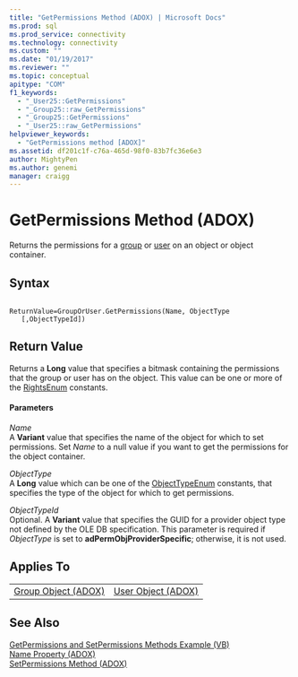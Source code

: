 ```yaml
---
title: "GetPermissions Method (ADOX) | Microsoft Docs"
ms.prod: sql
ms.prod_service: connectivity
ms.technology: connectivity
ms.custom: ""
ms.date: "01/19/2017"
ms.reviewer: ""
ms.topic: conceptual
apitype: "COM"
f1_keywords: 
  - "_User25::GetPermissions"
  - "_Group25::raw_GetPermissions"
  - "_Group25::GetPermissions"
  - "_User25::raw_GetPermissions"
helpviewer_keywords: 
  - "GetPermissions method [ADOX]"
ms.assetid: df201c1f-c76a-465d-98f0-83b7fc36e6e3
author: MightyPen
ms.author: genemi
manager: craigg
---
```

# GetPermissions Method (ADOX)
Returns the permissions for a [group](../../../ado/reference/adox-api/group-object-adox.md) or [user](../../../ado/reference/adox-api/user-object-adox.md) on an object or object container.  
  
## Syntax  
  
```  
  
ReturnValue=GroupOrUser.GetPermissions(Name, ObjectType    [,ObjectTypeId])  
```  
  
## Return Value  
 Returns a **Long** value that specifies a bitmask containing the permissions that the group or user has on the object. This value can be one or more of the [RightsEnum](../../../ado/reference/adox-api/rightsenum.md) constants.  
  
#### Parameters  
 *Name*  
 A **Variant** value that specifies the name of the object for which to set permissions. Set *Name* to a null value if you want to get the permissions for the object container.  
  
 *ObjectType*  
 A **Long** value which can be one of the [ObjectTypeEnum](../../../ado/reference/adox-api/objecttypeenum.md) constants, that specifies the type of the object for which to get permissions.  
  
 *ObjectTypeId*  
 Optional. A **Variant** value that specifies the GUID for a provider object type not defined by the OLE DB specification. This parameter is required if *ObjectType* is set to **adPermObjProviderSpecific**; otherwise, it is not used.  
  
## Applies To  
  
|||  
|-|-|  
|[Group Object (ADOX)](../../../ado/reference/adox-api/group-object-adox.md)|[User Object (ADOX)](../../../ado/reference/adox-api/user-object-adox.md)|  
  
## See Also  
 [GetPermissions and SetPermissions Methods Example (VB)](../../../ado/reference/adox-api/getpermissions-and-setpermissions-methods-example-vb.md)   
 [Name Property (ADOX)](../../../ado/reference/adox-api/name-property-adox.md)   
 [SetPermissions Method (ADOX)](../../../ado/reference/adox-api/setpermissions-method-adox.md)
